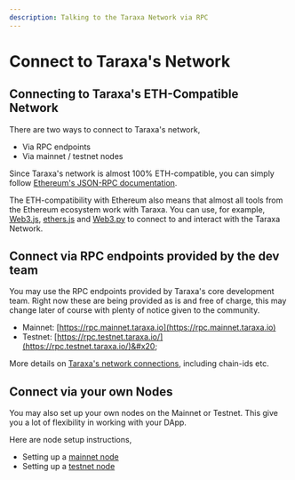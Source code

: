 ```yaml
---
description: Talking to the Taraxa Network via RPC
---
```


# Connect to Taraxa's Network

## Connecting to Taraxa's ETH-Compatible Network&#x20;

There are two ways to connect to Taraxa's network,

* Via RPC endpoints&#x20;
* Via mainnet / testnet nodes

Since Taraxa's network is almost 100% ETH-compatible, you can simply follow [Ethereum's JSON-RPC documentation](https://ethereum.org/en/developers/docs/apis/json-rpc/#usage-example).&#x20;

The ETH-compatibility with Ethereum also means that almost all tools from the Ethereum ecosystem work with Taraxa. You can use, for example, [Web3.js](https://web3js.org/), [ethers.js](https://docs.ethers.io/v5/) and [Web3.py](https://web3py.readthedocs.io/en/latest/) to connect to and interact with the Taraxa Network.

## Connect via RPC endpoints provided by the dev team&#x20;

You may use the RPC endpoints provided by Taraxa's core development team. Right now these are being provided as is and free of charge, this may change later of course with plenty of notice given to the community.&#x20;

* Mainnet: [https://rpc.mainnet.taraxa.io](https://rpc.mainnet.taraxa.io)
* Testnet: [https://rpc.testnet.taraxa.io/](https://rpc.testnet.taraxa.io/)&#x20;

More details on [Taraxa's network connections](../wallet/taraxas-network-connection-details.md), including chain-ids etc.&#x20;

## Connect via your own Nodes

You may also set up your own nodes on the Mainnet or Testnet. This give you a lot of flexibility in working with your DApp.&#x20;

Here are node setup instructions,&#x20;

* Setting up a [mainnet node](../join-the-mainnet-candidate/mainnet-quick-start.md)&#x20;
* Setting up a [testnet node](../node-setup/testnet\_node\_setup/)&#x20;
